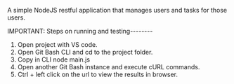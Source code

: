 A simple NodeJS restful application that manages users and tasks for those users.

IMPORTANT:
Steps on running and testing--------

1. Open project with VS code.
2. Open Git Bash CLI and cd to the project folder.
3. Copy in CLI node main.js
4. Open another Git Bash instance and execute cURL commands.
5. Ctrl + left click on the url to view the results in browser.